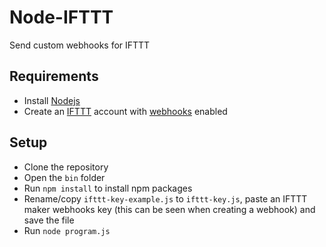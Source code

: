 # Node-IFTTT
Send custom webhooks for IFTTT
## Requirements
- Install [Nodejs](https://nodejs.org/en/)
- Create an [IFTTT](https://ifttt.com) account with [webhooks](https://ifttt.com/maker_webhooks) enabled
## Setup
- Clone the repository
- Open the `bin` folder
- Run `npm install` to install npm packages
- Rename/copy `ifttt-key-example.js` to `ifttt-key.js`, paste an IFTTT maker webhooks key (this can be seen when creating a webhook) and save the file
- Run `node program.js`